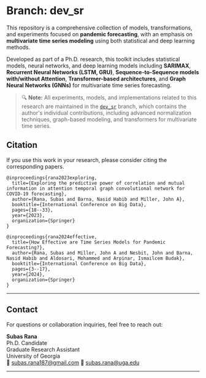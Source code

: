 # Branch: dev_sr

This repository is a comprehensive collection of models, transformations, and experiments focused on **pandemic forecasting**, with an emphasis on **multivariate time series modeling** using both statistical and deep learning methods.

Developed as part of a Ph.D. research, this toolkit includes statistical models, neural networks, and deep learning models including **SARIMAX**, **Recurrent Neural Networks (LSTM, GRU)**, **Sequence-to-Sequence models with/without Attention**, **Transformer-based architectures**, and **Graph Neural Networks (GNNs)** for multivariate time series forecasting.

> 🔍 **Note:** All experiments, models, and implementations related to this research are maintained in the [`dev_sr`](https://github.com/scalation/scalation_py/tree/dev_sr) branch, which contains the author's individual contributions, including advanced normalization techniques, graph-based modeling, and transformers for multivariate time series.


## Citation

If you use this work in your research, please consider citing the corresponding papers.
```
@inproceedings{rana2023exploring,
  title={Exploring the predictive power of correlation and mutual information in attention temporal graph convolutional network for COVID-19 forecasting},
  author={Rana, Subas and Barna, Nasid Habib and Miller, John A},
  booktitle={International Conference on Big Data},
  pages={18--33},
  year={2023},
  organization={Springer}
}
```
```
@inproceedings{rana2024effective,
  title={How Effective are Time Series Models for Pandemic Forecasting?},
  author={Rana, Subas and Miller, John A and Nesbit, John and Barna, Nasid Habib and Aldosari, Mohammed and Arpinar, Ismailcem Budak},
  booktitle={International Conference on Big Data},
  pages={3--17},
  year={2024},
  organization={Springer}
}
```
---

## Contact

For questions or collaboration inquiries, feel free to reach out:

**Subas Rana**  
Ph.D. Candidate  
Graduate Research Assistant  
University of Georgia  
📧 subas.rana187@gmail.com
📧 subas.rana@uga.edu

---


